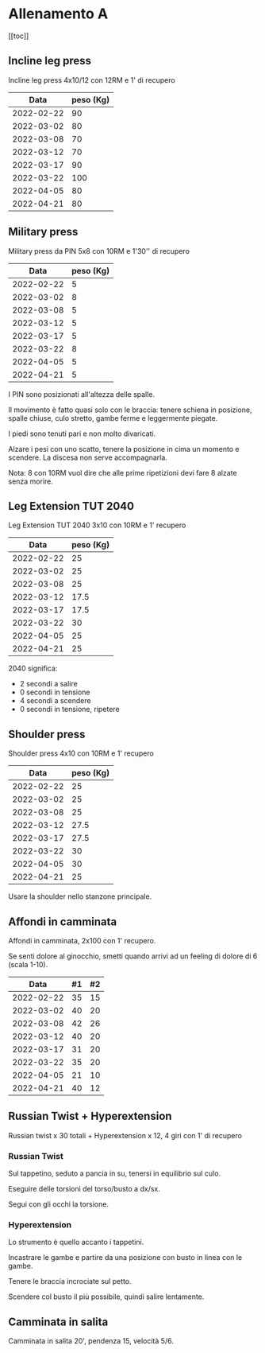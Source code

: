# Allenamento A

[[toc]]

## Incline leg press

Incline leg press 4x10/12 con 12RM e 1' di recupero

| Data       | peso (Kg) |
| ---------- | --------- |
| 2022-02-22 |        90 |
| 2022-03-02 |        80 |
| 2022-03-08 |        70 |
| 2022-03-12 |        70 |
| 2022-03-17 |        90 |
| 2022-03-22 |       100 |
| 2022-04-05 |        80 |
| 2022-04-21 |        80 |

## Military press

Military press da PIN 5x8 con 10RM e 1'30'' di recupero

| Data       | peso (Kg) |
| ---------- | --------- |
| 2022-02-22 |         5 |
| 2022-03-02 |         8 |
| 2022-03-08 |         5 |
| 2022-03-12 |         5 |
| 2022-03-17 |         5 |
| 2022-03-22 |         8 |
| 2022-04-05 |         5 |
| 2022-04-21 |         5 |

I PIN sono posizionati all'altezza delle spalle.

Il movimento è fatto quasi solo con le braccia: tenere schiena in posizione, spalle chiuse, culo stretto, gambe ferme e leggermente piegate.

I piedi sono tenuti pari e non molto divaricati.

Alzare i pesi con uno scatto, tenere la posizione in cima un momento e scendere. La discesa non serve accompagnarla.

Nota: 8 con 10RM vuol dire che alle prime ripetizioni devi fare 8 alzate senza morire.

## Leg Extension TUT 2040

Leg Extension TUT 2040 3x10 con 10RM e 1' recupero

| Data       | peso (Kg) |
| ---------- | --------- |
| 2022-02-22 |        25 |
| 2022-03-02 |        25 |
| 2022-03-08 |        25 |
| 2022-03-12 |      17.5 |
| 2022-03-17 |      17.5 |
| 2022-03-22 |        30 |
| 2022-04-05 |        25 |
| 2022-04-21 |        25 |

2040 significa:

- 2 secondi a salire
- 0 secondi in tensione
- 4 secondi a scendere
- 0 secondi in tensione, ripetere

## Shoulder press

Shoulder press 4x10 con 10RM e 1' recupero

| Data       | peso (Kg) |
| ---------- | --------- |
| 2022-02-22 |        25 |
| 2022-03-02 |        25 |
| 2022-03-08 |        25 |
| 2022-03-12 |      27.5 |
| 2022-03-17 |      27.5 |
| 2022-03-22 |        30 |
| 2022-04-05 |        30 |
| 2022-04-21 |        25 |

Usare la shoulder nello stanzone principale.

## Affondi in camminata

Affondi in camminata, 2x100 con 1' recupero.

Se senti dolore al ginocchio, smetti quando arrivi ad un feeling di dolore di 6 (scala 1-10).

| Data       |  #1 |  #2 |
| ---------- | --- | --- |
| 2022-02-22 |  35 |  15 |
| 2022-03-02 |  40 |  20 |
| 2022-03-08 |  42 |  26 |
| 2022-03-12 |  40 |  20 |
| 2022-03-17 |  31 |  20 |
| 2022-03-22 |  35 |  20 |
| 2022-04-05 |  21 |  10 |
| 2022-04-21 |  40 |  12 |

## Russian Twist + Hyperextension

Russian twist x 30 totali + Hyperextension x 12, 4 giri con 1' di recupero

### Russian Twist

Sul tappetino, seduto a pancia in su, tenersi in equilibrio sul culo.

Eseguire delle torsioni del torso/busto a dx/sx.

Segui con gli occhi la torsione.

### Hyperextension

Lo strumento è quello accanto i tappetini.

Incastrare le gambe e partire da una posizione con busto in linea con le gambe.

Tenere le braccia incrociate sul petto.

Scendere col busto il più possibile, quindi salire lentamente.

## Camminata in salita

Camminata in salita 20', pendenza 15, velocità 5/6.